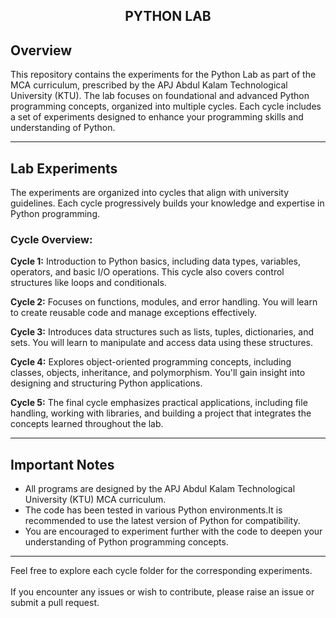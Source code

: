 <h2 align="center">
  <strong>PYTHON LAB</strong>  
</h2>

## Overview

This repository contains the experiments for the Python Lab as part of the MCA curriculum, prescribed by the APJ Abdul Kalam Technological University (KTU). The lab focuses on foundational and advanced Python programming concepts, organized into multiple cycles. Each cycle includes a set of experiments designed to enhance your programming skills and understanding of Python.

---

## Lab Experiments

The experiments are organized into cycles that align with university guidelines. Each cycle progressively builds your knowledge and expertise in Python programming.

### Cycle Overview:

**Cycle 1:** Introduction to Python basics, including data types, variables, operators, and basic I/O operations. This cycle also covers control structures like loops and conditionals.

**Cycle 2:** Focuses on functions, modules, and error handling. You will learn to create reusable code and manage exceptions effectively.

**Cycle 3:** Introduces data structures such as lists, tuples, dictionaries, and sets. You will learn to manipulate and access data using these structures.

**Cycle 4:** Explores object-oriented programming concepts, including classes, objects, inheritance, and polymorphism. You'll gain insight into designing and structuring Python applications.

**Cycle 5:** The final cycle emphasizes practical applications, including file handling, working with libraries, and building a project that integrates the concepts learned throughout the lab.

---

## Important Notes

- All programs are designed by the APJ Abdul Kalam Technological University (KTU) MCA curriculum.
- The code has been tested in various Python environments.It is recommended to use the latest version of Python for compatibility.
- You are encouraged to experiment further with the code to deepen your understanding of Python programming concepts.

---

Feel free to explore each cycle folder for the corresponding experiments.<br><br>If you encounter any issues or wish to contribute, please raise an issue or submit a pull request.
